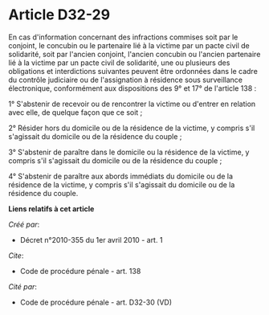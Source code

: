 # Article D32-29

En cas d'information concernant des infractions commises soit par le conjoint, le concubin ou le partenaire lié à la victime
par un pacte civil de solidarité, soit par l'ancien conjoint, l'ancien concubin ou l'ancien partenaire lié à la victime par
un pacte civil de solidarité, une ou plusieurs des obligations et interdictions suivantes peuvent être ordonnées dans le
cadre du contrôle judiciaire ou de l'assignation à résidence sous surveillance électronique, conformément aux dispositions
des 9° et 17° de l'article 138 : 

1° S'abstenir de recevoir ou de rencontrer la victime ou d'entrer en relation avec elle, de quelque façon que ce soit ; 

2° Résider hors du domicile ou de la résidence de la victime, y compris s'il s'agissait du domicile ou de la résidence du
couple ; 

3° S'abstenir de paraître dans le domicile ou la résidence de la victime, y compris s'il s'agissait du domicile ou de la
résidence du couple ; 

4° S'abstenir de paraître aux abords immédiats du domicile ou de la résidence de la victime, y compris s'il s'agissait du
domicile ou de la résidence du couple.

**Liens relatifs à cet article**

_Créé par_:

  - Décret n°2010-355 du 1er avril 2010 - art. 1

_Cite_:

  - Code de procédure pénale - art. 138

_Cité par_:

  - Code de procédure pénale - art. D32-30 (VD)
